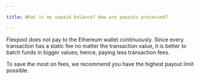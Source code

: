 ```yaml
---

title: What is my unpaid balance? How are payouts processed?

---
```


Flexpool does not pay to the Ethereum wallet continuously. Since every transaction has a static fee no matter the transaction value, it is better to batch funds in bigger values; hence, paying less transaction fees.

To save the most on fees, we recommend you have the highest payout limit possible. 

